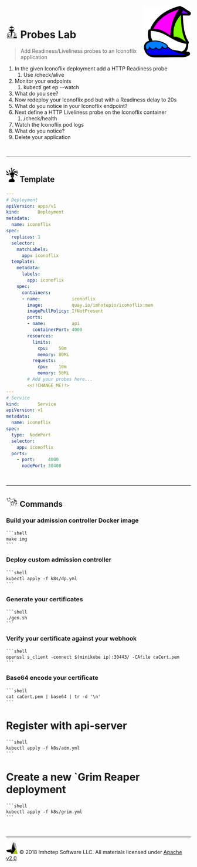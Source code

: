 <img src="../assets/k8sland.png" align="right" width="128" height="auto"/>

<br/>

# <img src="../assets/lab.png" width="32" height="auto"/> Probes Lab

> Add Readiness/Liveliness probes to an Iconoflix application

1. In the given Iconoflix deployment add a HTTP Readiness probe
   1. Use /check/alive
1. Monitor your endpoints
   1. kubectl get ep --watch
1. What do you see?
1. Now redeploy your Iconoflix pod but with a Readiness delay to 20s
1. What do you notice in your Iconoflix endpoint?
1. Next define a HTTP Liveliness probe on the Iconoflix container
   1. /check/health
1. Watch the Iconoflix pod logs
1. What do you notice?
1. Delete your application

<br/>

---
## <img src="../assets/face.png" width="32" height="auto"/> Template

```yaml
---
# Deployment
apiVersion: apps/v1
kind:       Deployment
metadata:
  name: iconoflix
spec:
  replicas: 1
  selector:
    matchLabels:
      app: iconoflix
  template:
    metadata:
      labels:
        app: iconoflix
    spec:
      containers:
      - name:            iconoflix
        image:           quay.io/imhotepio/iconoflix:mem
        imagePullPolicy: IfNotPresent
        ports:
        - name:          api
          containerPort: 4000
        resources:
          limits:
            cpu:    50m
            memory: 80Mi
          requests:
            cpu:    10m
            memory: 50Mi
        # Add your probes here...
        <<!!CHANGE_ME!!>
---
# Service
kind:       Service
apiVersion: v1
metadata:
  name: iconoflix
spec:
  type:  NodePort
  selector:
    app: iconoflix
  ports:
    - port:     4000
      nodePort: 30400
```


<br/>

---
## <img src="../assets/fox.png" width="32" height="auto"/> Commands

### Build your admission controller Docker image

    ```shell
    make img
    ```

### Deploy custom admission controller

    ```shell
    kubectl apply -f k8s/dp.yml
    ```

### Generate your certificates

    ```shell
    ./gen.sh
    ```

### Verify your certificate against your webhook

    ```shell
    openssl s_client -connect $(minikube ip):30443/ -CAfile caCert.pem
    ```

### Base64 encode your certificate

    ```shell
    cat caCert.pem | base64 | tr -d '\n'
    ```

# Register with api-server

    ```shell
    kubectl apply -f k8s/adm.yml
    ```

# Create a new `Grim Reaper deployment

    ```shell
    kubectl apply -f k8s/grim.yml
    ```


<br/>

---
<img src="../assets/imhotep_logo.png" width="32" height="auto"/> © 2018 Imhotep Software LLC.
All materials licensed under [Apache v2.0](http://www.apache.org/licenses/LICENSE-2.0)